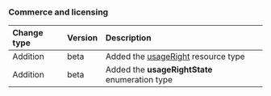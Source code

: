### Commerce and licensing

| **Change type** | **Version** | **Description** |
|:---|:---|:---|
|Addition|beta|Added the [usageRight](https://docs.microsoft.com/en-us/graph/api/resources/usageRight?view=graph-rest-beta) resource type|
|Addition|beta|Added the **usageRightState** enumeration type|
